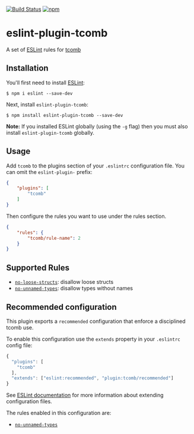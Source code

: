 [![Build Status](https://drone.our.buildo.io/api/badges/buildo/eslint-plugin-tcomb/status.svg)](https://drone.our.buildo.io/buildo/eslint-plugin-tcomb) [![npm](https://img.shields.io/npm/v/eslint-plugin-tcomb.svg?maxAge=2592000)](https://www.npmjs.com/package/eslint-plugin-tcomb)

# eslint-plugin-tcomb

A set of [ESLint](http://eslint.org) rules for [tcomb](https://github.com/gcanti/tcomb)

## Installation

You'll first need to install [ESLint](http://eslint.org):

```
$ npm i eslint --save-dev
```

Next, install `eslint-plugin-tcomb`:

```
$ npm install eslint-plugin-tcomb --save-dev
```

**Note:** If you installed ESLint globally (using the `-g` flag) then you must also install `eslint-plugin-tcomb` globally.

## Usage

Add `tcomb` to the plugins section of your `.eslintrc` configuration file. You can omit the `eslint-plugin-` prefix:

```json
{
    "plugins": [
        "tcomb"
    ]
}
```


Then configure the rules you want to use under the rules section.

```json
{
    "rules": {
        "tcomb/rule-name": 2
    }
}
```

## Supported Rules

* [`no-loose-structs`](docs/rules/no-loose-structs.md): disallow loose structs
* [`no-unnamed-types`](docs/rules/no-unnamed-types.md): disallow types without names

## Recommended configuration

This plugin exports a `recommended` configuration that enforce a disciplined tcomb use.

To enable this configuration use the `extends` property in your `.eslintrc` config file:

```js
{
  "plugins": [
    "tcomb"
  ],
  "extends": ["eslint:recommended", "plugin:tcomb/recommended"]
}
```

See [ESLint documentation](http://eslint.org/docs/user-guide/configuring#extending-configuration-files) for more information about extending configuration files.

The rules enabled in this configuration are:

* [`no-unnamed-types`](docs/rules/no-unnamed-types.md)
